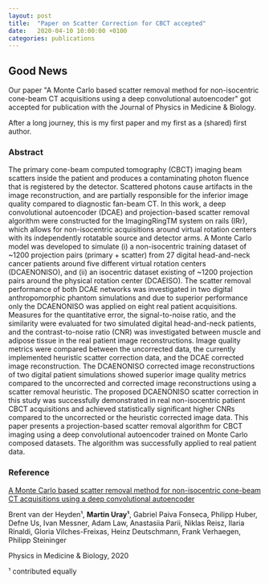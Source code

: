 ```yaml
---
layout: post
title:  "Paper on Scatter Correction for CBCT accepted"
date:   2020-04-10 10:00:00 +0100
categories: publications
---
```


## Good News
Our paper "A Monte Carlo based scatter removal method for non-isocentric cone-beam CT acquisitions using a deep convolutional autoencoder" got accepted for publication with the Journal of Physics in Medicine & Biology.

After a long journey, this is my first paper and my first as a (shared) first author.

### Abstract

The primary cone-beam computed tomography (CBCT) imaging beam scatters inside the patient and produces a contaminating photon fluence that is registered by the detector. Scattered photons cause artifacts in the image reconstruction, and are partially responsible for the inferior image quality compared to diagnostic fan-beam CT. In this work, a deep convolutional autoencoder (DCAE) and projection-based scatter removal algorithm were constructed for the ImagingRingTM system on rails (IRr), which allows for non-isocentric acquisitions around virtual rotation centers with its independently rotatable source and detector arms. A Monte Carlo model was developed to simulate (i) a non-isocentric training dataset of ~1200 projection pairs (primary + scatter) from 27 digital head-and-neck cancer patients around five different virtual rotation centers (DCAENONISO), and (ii) an isocentric dataset existing of ~1200 projection pairs around the physical rotation center (DCAEISO). The scatter removal performance of both DCAE networks was investigated in two digital anthropomorphic phantom simulations and due to superior performance only the DCAENONISO was applied on eight real patient acquisitions. Measures for the quantitative error, the signal-to-noise ratio, and the similarity were evaluated for two simulated digital head-and-neck patients, and the contrast-to-noise ratio (CNR) was investigated between muscle and adipose tissue in the real patient image reconstructions. Image quality metrics were compared between the uncorrected data, the currently implemented heuristic scatter correction data, and the DCAE corrected image reconstruction. The DCAENONISO corrected image reconstructions of two digital patient simulations showed superior image quality metrics compared to the uncorrected and corrected image reconstructions using a scatter removal heuristic. The proposed DCAENONISO scatter correction in this study was successfully demonstrated in real non-isocentric patient CBCT acquisitions and achieved statistically significant higher CNRs compared to the uncorrected or the heuristic corrected image data. This paper presents a projection-based scatter removal algorithm for CBCT imaging using a deep convolutional autoencoder trained on Monte Carlo composed datasets. The algorithm was successfully applied to real patient data.


### Reference
[A Monte Carlo based scatter removal method for non-isocentric cone-beam CT acquisitions using a deep convolutional autoencoder](https://doi.org/10.1088/1361-6560/ab8954)

Brent van der Heyden¹, __Martin Uray¹__, Gabriel Paiva Fonseca, Philipp Huber, Defne Us, Ivan Messner, Adam Law, Anastasiia Parii, Niklas Reisz, Ilaria Rinaldi, Gloria Vilches-Freixas, Heinz Deutschmann, Frank Verhaegen, Philipp Steininger

Physics in Medicine & Biology, 2020

¹ contributed equally
